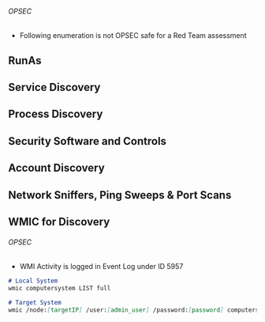 
###### OPSEC
- Following enumeration is not OPSEC safe for a Red Team assessment
## RunAs


## Service Discovery



## Process Discovery


## Security Software and Controls



## Account Discovery



## Network Sniffers, Ping Sweeps & Port Scans


## WMIC for Discovery
###### OPSEC
- WMI Activity is logged in Event Log under ID 5957
```markdown
# Local System
wmic computersystem LIST full

# Target System
wmic /node:[targetIP] /user:[admin_user] /password:[password] computersystem LIST full
```